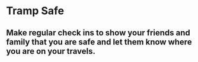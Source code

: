 # Tramp Safe

## Make regular check ins to show your friends and family that you are safe and let them know where you are on your travels.
